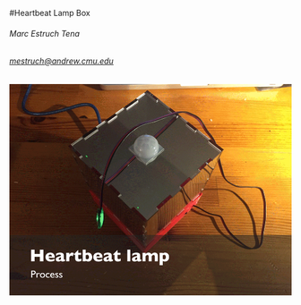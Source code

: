 #Heartbeat Lamp Box
###### Marc Estruch Tena
###### mestruch@andrew.cmu.edu
![alt tag](https://github.com/mestruchtena/making-things-interactive-mestruch/blob/master/P1/Process_images/process_gif.gif?raw=true)
